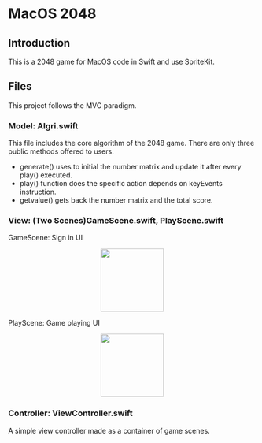 # MacOS 2048
## Introduction
This is a 2048 game for MacOS code in Swift and use SpriteKit.

## Files
This project follows the MVC paradigm.

### Model: Algri.swift

This file includes the core algorithm of the 2048 game. There are
only three public methods offered to users.

- generate() uses to initial the number matrix and update it after
every play() executed.
- play() function does the specific action depends on keyEvents instruction.
- getvalue() gets back the number matrix and the total score.

### View: (Two Scenes)GameScene.swift, PlayScene.swift

GameScene: Sign in UI

<p align="center">
  <img src="https://github.com/NukaCola-Quantum/macos2048/tree/master/screenshot/2048gamescene.png" width="128" hight="128"/>
</p>

PlayScene: Game playing UI

<p align="center">
  <img src="https://github.com/NukaCola-Quantum/macos2048/tree/master/screenshot/2048playscene.png" width="128" hight="128"/>
</p>

### Controller: ViewController.swift
A simple view controller made as a container of game scenes.
